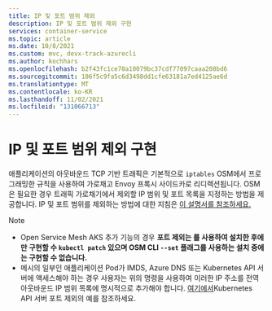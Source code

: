```yaml
---
title: IP 및 포트 범위 제외
description: IP 및 포트 범위 제외 구현
services: container-service
ms.topic: article
ms.date: 10/8/2021
ms.custom: mvc, devx-track-azurecli
ms.author: kochhars
ms.openlocfilehash: b2f43fc1ce78a10079bc37cdf77097caaa208bd6
ms.sourcegitcommit: 106f5c9fa5c6d3498dd1cfe63181a7ed4125ae6d
ms.translationtype: MT
ms.contentlocale: ko-KR
ms.lasthandoff: 11/02/2021
ms.locfileid: "131066713"
---
```

# <a name="implement-ip-and-span-classx-x-first-x-lastport-range-exclusionspan"></a>IP 및 <span class="x x-first x-last">포트 범위 제외</span> 구현

애플리케이션의 아웃바운드 TCP 기반 트래픽은 기본적으로 `iptables` OSM에서 프로그래밍한 규칙을 사용하여 가로채고 Envoy 프록시 사이드카로 리디렉션됩니다. OSM은 필요한 경우 트래픽 가로채기에서 제외할 IP 범위 및 포트 목록을 지정하는 방법을 제공합니다. IP 및 포트 범위를 제외하는 방법에 대한 지침은 [이 설명서를 참조하세요.](https://release-v0-11.docs.openservicemesh.io/docs/guides/traffic_management/iptables_redirection/)

> [!NOTE]
>
> - Open Service Mesh AKS 추가 기능의 경우 **포트 제외는 를 사용하여 설치한 후에만 구현할 수 `kubectl patch` 있으며 OSM CLI `--set` 플래그를 사용하는 설치 중에는 구현할 수 없습니다.**
> - 메시의 일부인 애플리케이션 Pod가 IMDS, Azure DNS 또는 Kubernetes API 서버에 액세스해야 하는 경우 사용자는 위의 명령을 사용하여 이러한 IP 주소를 전역 아웃바운드 IP 범위 목록에 명시적으로 추가해야 합니다. [여기에서](https://release-v0-11.docs.openservicemesh.io/docs/guides/app_onboarding/#onboard-services)Kubernetes API 서버 포트 제외의 예를 참조하세요.
